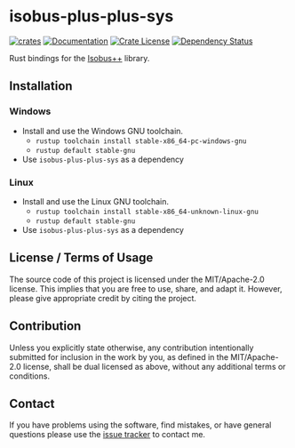 # isobus-plus-plus-sys

[![crates](https://img.shields.io/crates/v/isobus-plus-plus-sys.svg)](https://crates.io/crates/isobus-plus-plus-sys)
[![Documentation](https://img.shields.io/docsrs/isobus-plus-plus-sys.svg)](https://docs.rs/isobus-plus-plus-sys)
[![Crate License](https://img.shields.io/crates/l/isobus-plus-plus-sys.svg)](https://crates.io/crates/isobus-plus-plus-sys)
[![Dependency Status](https://deps.rs/repo/github/Thom-de-Jong/isobus-plus-plus-sys/status.svg)](https://deps.rs/repo/github/Thom-de-Jong/isobus-plus-plus-sys)

Rust bindings for the [Isobus++](https://github.com/ad3154/Isobus-plus-plus) library.

## Installation

### Windows

- Install and use the Windows GNU toolchain.
  - `rustup toolchain install stable-x86_64-pc-windows-gnu`
  - `rustup default stable-gnu`
- Use `isobus-plus-plus-sys` as a dependency

### Linux

- Install and use the Linux GNU toolchain.
  - `rustup toolchain install stable-x86_64-unknown-linux-gnu`
  - `rustup default stable-gnu`
- Use `isobus-plus-plus-sys` as a dependency

## License / Terms of Usage

The source code of this project is licensed under the MIT/Apache-2.0 license. This implies that you are free to use, share, and adapt it. However, please give appropriate credit by citing the project.

## Contribution

Unless you explicitly state otherwise, any contribution intentionally submitted for inclusion in the work by you, as defined in the MIT/Apache-2.0 license, shall be dual licensed as above, without any additional terms or conditions.

## Contact

If you have problems using the software, find mistakes, or have general questions please use the [issue tracker](https://github.com/Thom-de-Jong/isobus-plus-plus-sys/issues) to contact me.
